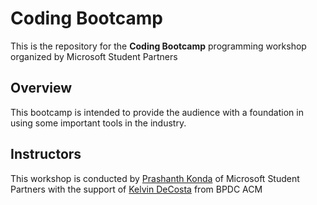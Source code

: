 # Coding Bootcamp

This is the repository for the **Coding Bootcamp** programming workshop organized by Microsoft Student Partners

## Overview

This bootcamp is intended to provide the audience with a foundation in using some important tools in the industry.


## Instructors

This workshop is conducted by [Prashanth Konda](https://github.com/denalena) of Microsoft Student Partners with the support of [Kelvin DeCosta](https://github.com/kelvindecosta) from BPDC ACM
